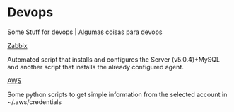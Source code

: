 # Devops
Some Stuff for devops | Algumas coisas para devops

[Zabbix](https://github.com/HXwesleyXH/devops/tree/main/zabbix)

Automated script that installs and configures the Server (v5.0.4)+MySQL and another script that installs the already configured agent.

[AWS](https://github.com/HXwesleyXH/devops/tree/main/boto3)

Some python scripts to get simple information from the selected account in ~/.aws/credentials
